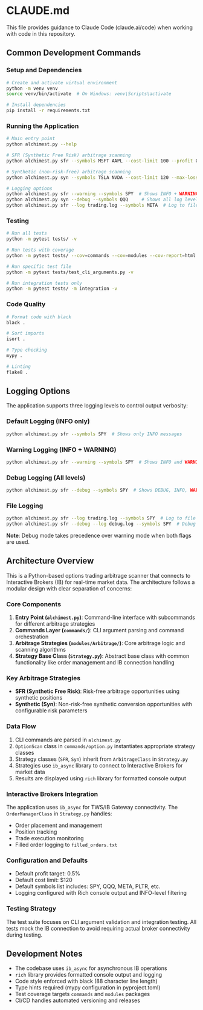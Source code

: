 # CLAUDE.md

This file provides guidance to Claude Code (claude.ai/code) when working with code in this repository.

## Common Development Commands

### Setup and Dependencies
```bash
# Create and activate virtual environment
python -m venv venv
source venv/bin/activate  # On Windows: venv\Scripts\activate

# Install dependencies
pip install -r requirements.txt
```

### Running the Application
```bash
# Main entry point
python alchimest.py --help

# SFR (Synthetic Free Risk) arbitrage scanning
python alchimest.py sfr --symbols MSFT AAPL --cost-limit 100 --profit 0.75 --quantity 2

# Synthetic (non-risk-free) arbitrage scanning
python alchimest.py syn --symbols TSLA NVDA --cost-limit 120 --max-loss 50 --max-profit 100 --quantity 3

# Logging options
python alchimest.py sfr --warning --symbols SPY  # Shows INFO + WARNING messages
python alchimest.py syn --debug --symbols QQQ     # Shows all log levels (DEBUG, INFO, WARNING, ERROR)
python alchimest.py sfr --log trading.log --symbols META  # Log to file
```

### Testing
```bash
# Run all tests
python -m pytest tests/ -v

# Run tests with coverage
python -m pytest tests/ --cov=commands --cov=modules --cov-report=html

# Run specific test file
python -m pytest tests/test_cli_arguments.py -v

# Run integration tests only
python -m pytest tests/ -m integration -v
```

### Code Quality
```bash
# Format code with black
black .

# Sort imports
isort .

# Type checking
mypy .

# Linting
flake8 .
```

## Logging Options

The application supports three logging levels to control output verbosity:

### Default Logging (INFO only)
```bash
python alchimest.py sfr --symbols SPY  # Shows only INFO messages
```

### Warning Logging (INFO + WARNING)
```bash
python alchimest.py sfr --warning --symbols SPY  # Shows INFO and WARNING messages
```

### Debug Logging (All levels)
```bash
python alchimest.py sfr --debug --symbols SPY  # Shows DEBUG, INFO, WARNING, ERROR messages
```

### File Logging
```bash
python alchimest.py sfr --log trading.log --symbols SPY  # Log to file (same filter as console)
python alchimest.py sfr --debug --log debug.log --symbols SPY  # Debug mode logs all levels to file
```

**Note**: Debug mode takes precedence over warning mode when both flags are used.

## Architecture Overview

This is a Python-based options trading arbitrage scanner that connects to Interactive Brokers (IB) for real-time market data. The architecture follows a modular design with clear separation of concerns:

### Core Components

1. **Entry Point (`alchimest.py`)**: Command-line interface with subcommands for different arbitrage strategies
2. **Commands Layer (`commands/`)**: CLI argument parsing and command orchestration
3. **Arbitrage Strategies (`modules/Arbitrage/`)**: Core arbitrage logic and scanning algorithms
4. **Strategy Base Class (`Strategy.py`)**: Abstract base class with common functionality like order management and IB connection handling

### Key Arbitrage Strategies

- **SFR (Synthetic Free Risk)**: Risk-free arbitrage opportunities using synthetic positions
- **Synthetic (Syn)**: Non-risk-free synthetic conversion opportunities with configurable risk parameters

### Data Flow

1. CLI commands are parsed in `alchimest.py`
2. `OptionScan` class in `commands/option.py` instantiates appropriate strategy classes
3. Strategy classes (`SFR`, `Syn`) inherit from `ArbitrageClass` in `Strategy.py`
4. Strategies use `ib_async` library to connect to Interactive Brokers for market data
5. Results are displayed using `rich` library for formatted console output

### Interactive Brokers Integration

The application uses `ib_async` for TWS/IB Gateway connectivity. The `OrderManagerClass` in `Strategy.py` handles:
- Order placement and management
- Position tracking
- Trade execution monitoring
- Filled order logging to `filled_orders.txt`

### Configuration and Defaults

- Default profit target: 0.5%
- Default cost limit: $120
- Default symbols list includes: SPY, QQQ, META, PLTR, etc.
- Logging configured with Rich console output and INFO-level filtering

### Testing Strategy

The test suite focuses on CLI argument validation and integration testing. All tests mock the IB connection to avoid requiring actual broker connectivity during testing.

## Development Notes

- The codebase uses `ib_async` for asynchronous IB operations
- `rich` library provides formatted console output and logging
- Code style enforced with black (88 character line length)
- Type hints required (mypy configuration in pyproject.toml)
- Test coverage targets `commands` and `modules` packages
- CI/CD handles automated versioning and releases
